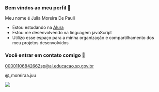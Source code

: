 ### Bem vindos ao meu perfil 💙

Meu nome é Julia Moreira De Pauli

- Estou estudando na [Alura](https://www.alura.com.br/)
- Estou me desenvolvendo na linguagem javaScript
- Utilizo esse espaço para a minha organização e compartilhamento dos meu projetos desenvolvidos

### Você entrar em contato comigo 📧

00001106842662sp@al.educacao.sp.gov.br

@_moreiraa.juu

![](https://media1.tenor.com/m/QLFDNb2aPRgAAAAC/bts-bts-hearts.gif)

